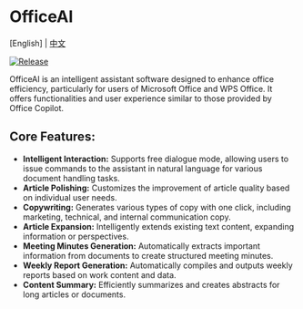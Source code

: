 
# OfficeAI

[English] | [中文](./README_zh.md)

[![Release](https://img.shields.io/github/release/office-sec/OfficeAI.svg)](https://github.com/office-sec/OfficeAI/releases)

OfficeAI is an intelligent assistant software designed to enhance office efficiency, particularly for users of Microsoft Office and WPS Office. It offers functionalities and user experience similar to those provided by Office Copilot.

## Core Features:
* **Intelligent Interaction:** Supports free dialogue mode, allowing users to issue commands to the assistant in natural language for various document handling tasks.
* **Article Polishing:** Customizes the improvement of article quality based on individual user needs.
* **Copywriting:** Generates various types of copy with one click, including marketing, technical, and internal communication copy.
* **Article Expansion:** Intelligently extends existing text content, expanding information or perspectives.
* **Meeting Minutes Generation:** Automatically extracts important information from documents to create structured meeting minutes.
* **Weekly Report Generation:** Automatically compiles and outputs weekly reports based on work content and data.
* **Content Summary:** Efficiently summarizes and creates abstracts for long articles or documents.
